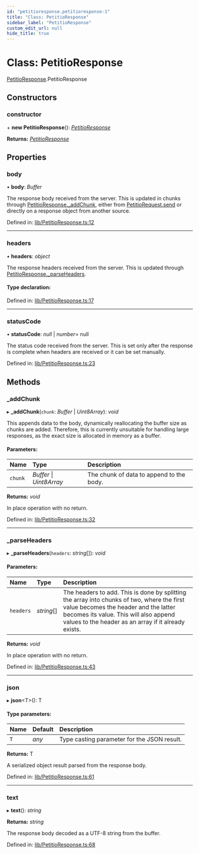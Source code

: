 ```yaml
---
id: "petitioresponse.petitioresponse-1"
title: "Class: PetitioResponse"
sidebar_label: "PetitioResponse"
custom_edit_url: null
hide_title: true
---
```


# Class: PetitioResponse

[PetitioResponse](../modules/petitioresponse.md).PetitioResponse

## Constructors

### constructor

\+ **new PetitioResponse**(): [*PetitioResponse*](petitioresponse.petitioresponse-1.md)

**Returns:** [*PetitioResponse*](petitioresponse.petitioresponse-1.md)

## Properties

### body

• **body**: *Buffer*

The response body received from the server.
This is updated in chunks through [PetitioResponse._addChunk](petitioresponse.petitioresponse-1.md#_addchunk), either
from [PetitioRequest.send](petitiorequest.petitiorequest-1.md#send) or directly on a response object from
another source.

Defined in: [lib/PetitioResponse.ts:12](https://github.com/helperdiscord/petitio/blob/eff2aca/src/lib/PetitioResponse.ts#L12)

___

### headers

• **headers**: *object*

The response headers received from the server.
This is updated through [PetitioResponse._parseHeaders](petitioresponse.petitioresponse-1.md#_parseheaders).

#### Type declaration:

Defined in: [lib/PetitioResponse.ts:17](https://github.com/helperdiscord/petitio/blob/eff2aca/src/lib/PetitioResponse.ts#L17)

___

### statusCode

• **statusCode**: *null* \| *number*= null

The status code received from the server.
This is set only after the response is complete when headers are received
or it can be set manually.

Defined in: [lib/PetitioResponse.ts:23](https://github.com/helperdiscord/petitio/blob/eff2aca/src/lib/PetitioResponse.ts#L23)

## Methods

### \_addChunk

▸ **_addChunk**(`chunk`: *Buffer* \| *Uint8Array*): *void*

This appends data to the body, dynamically reallocating the buffer size
as chunks are added. Therefore, this is currently unsuitable for handling
large responses, as the exact size is allocated in memory as a buffer.

#### Parameters:

Name | Type | Description |
:------ | :------ | :------ |
`chunk` | *Buffer* \| *Uint8Array* | The chunk of data to append to the body.   |

**Returns:** *void*

In place operation with no return.

Defined in: [lib/PetitioResponse.ts:32](https://github.com/helperdiscord/petitio/blob/eff2aca/src/lib/PetitioResponse.ts#L32)

___

### \_parseHeaders

▸ **_parseHeaders**(`headers`: *string*[]): *void*

#### Parameters:

Name | Type | Description |
:------ | :------ | :------ |
`headers` | *string*[] | The headers to add. This is done by splitting the array into chunks of two, where the first value becomes the header and the latter becomes its value. This will also append values to the header as an array if it already exists.   |

**Returns:** *void*

In place operation with no return.

Defined in: [lib/PetitioResponse.ts:43](https://github.com/helperdiscord/petitio/blob/eff2aca/src/lib/PetitioResponse.ts#L43)

___

### json

▸ **json**<T\>(): T

#### Type parameters:

Name | Default | Description |
:------ | :------ | :------ |
`T` | *any* | Type casting parameter for the JSON result.   |

**Returns:** T

A serialized object result parsed from the response body.

Defined in: [lib/PetitioResponse.ts:61](https://github.com/helperdiscord/petitio/blob/eff2aca/src/lib/PetitioResponse.ts#L61)

___

### text

▸ **text**(): *string*

**Returns:** *string*

The response body decoded as a UTF-8 string from the buffer.

Defined in: [lib/PetitioResponse.ts:68](https://github.com/helperdiscord/petitio/blob/eff2aca/src/lib/PetitioResponse.ts#L68)
